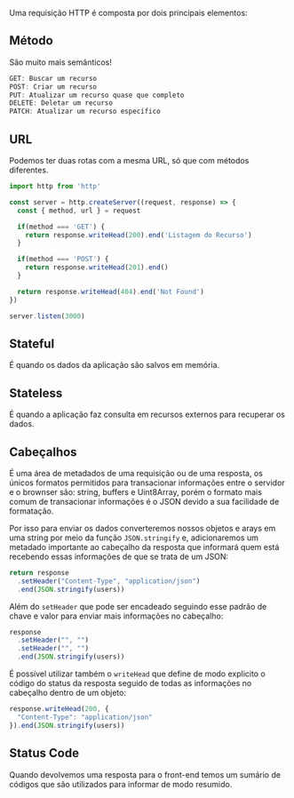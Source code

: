 Uma requisição HTTP é composta por dois principais elementos:
## Método
São muito mais semânticos!

```jsx
GET: Buscar um recurso
POST: Criar um recurso
PUT: Atualizar um recurso quase que completo
DELETE: Deletar um recurso
PATCH: Atualizar um recurso específico
```

## URL
Podemos ter duas rotas com a mesma URL, só que com métodos diferentes.

```jsx
import http from 'http'

const server = http.createServer((request, response) => {
  const { method, url } = request

  if(method === 'GET') {
    return response.writeHead(200).end('Listagem do Recurso')
  }

  if(method === 'POST') {
    return response.writeHead(201).end()
  }

  return response.writeHead(404).end('Not Found')
})

server.listen(3000)
```

## Stateful
É quando os dados da aplicação são salvos em memória.

## Stateless
É quando a aplicação faz consulta em recursos externos para recuperar os dados.

## Cabeçalhos
É uma área de metadados de uma requisição ou de uma resposta, os únicos formatos permitidos para transacionar informações entre o servidor e o brownser são: string, buffers e Uint8Array, porém o formato mais comum de transacionar informações é o JSON devido a sua facilidade de formatação.

Por isso para enviar os dados converteremos nossos objetos e arays em uma string por meio da função `JSON.stringify` e, adicionaremos um metadado importante ao cabeçalho da resposta que informará quem está recebendo essas informações de que se trata de um JSON:

```jsx
return response
  .setHeader("Content-Type", "application/json")
  .end(JSON.stringify(users))
```

Além do `setHeader` que pode ser encadeado seguindo esse padrão de chave e valor para enviar mais informações no cabeçalho:

```jsx
response
  .setHeader("", "")
  .setHeader("", "")
  .end(JSON.stringify(users))
```

É possível utilizar também o `writeHead` que define de modo explicito o código do status da resposta seguido de todas as informações no cabeçalho dentro de um objeto:

```jsx
response.writeHead(200, {
  "Content-Type": "application/json"
}).end(JSON.stringify(users))
```

## Status Code
Quando devolvemos uma resposta para o front-end temos um sumário de códigos que são utilizados para informar de modo resumido.